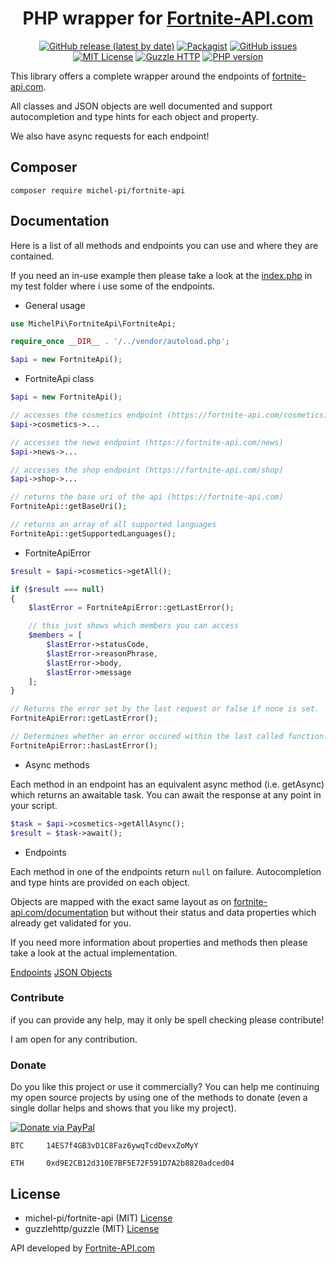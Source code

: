 <div align="center">

# PHP wrapper for [Fortnite-API.com](https://fortnite-api.com)

[![GitHub release (latest by date)](https://img.shields.io/github/v/release/michel-pi/fortnite-api-php-wrapper)](https://github.com/michel-pi/fortnite-api-php-wrapper/releases) [![Packagist](https://img.shields.io/packagist/dt/michel-pi/fortnite-api)](https://packagist.org/packages/michel-pi/fortnite-api) [![GitHub issues](https://img.shields.io/github/issues/michel-pi/fortnite-api-php-wrapper)](https://github.com/michel-pi/fortnite-api-php-wrapper/issues) [![MIT License](https://img.shields.io/github/license/michel-pi/fortnite-api-php-wrapper)](https://github.com/michel-pi/fortnite-api-php-wrapper/blob/master/LICENSE)
[![Guzzle HTTP](https://img.shields.io/badge/requires-guzzlehttp%2Fguzzle-blue)](https://github.com/guzzle/guzzle) [![PHP version](https://img.shields.io/packagist/php-v/michel-pi/fortnite-api)](https://www.php.net/)

</div>

This library offers a complete wrapper around the endpoints of [fortnite-api.com](https://fortnite-api.com).

All classes and JSON objects are well documented and support autocompletion and type hints for each object and property.

We also have async requests for each endpoint!

## Composer

    composer require michel-pi/fortnite-api

## Documentation

Here is a list of all methods and endpoints you can use and where they are contained.

If you need an in-use example then please take a look at the [index.php](https://github.com/michel-pi/fortnite-api-php-wrapper/blob/master/test/index.php) in my test folder where i use some of the endpoints.

- General usage

```php
use MichelPi\FortniteApi\FortniteApi;

require_once __DIR__ . '/../vendor/autoload.php';

$api = new FortniteApi();
```

- FortniteApi class

```php
$api = new FortniteApi();

// accesses the cosmetics endpoint (https://fortnite-api.com/cosmetics)
$api->cosmetics->...

// accesses the news endpoint (https://fortnite-api.com/news)
$api->news->...

// accesses the shop endpoint (https://fortnite-api.com/shop)
$api->shop->...
```

```php
// returns the base uri of the api (https://fortnite-api.com)
FortniteApi::getBaseUri();

// returns an array of all supported languages
FortniteApi::getSupportedLanguages();
```

- FortniteApiError

```php
$result = $api->cosmetics->getAll();

if ($result === null)
{
    $lastError = FortniteApiError::getLastError();

    // this just shows which members you can access
    $members = [
        $lastError->statusCode,
        $lastError->reasonPhrase,
        $lastError->body,
        $lastError->message
    ];
}
```

```php
// Returns the error set by the last request or false if none is set.
FortniteApiError::getLastError();

// Determines whether an error occured within the last called function.
FortniteApiError::hasLastError();
```

- Async methods

Each method in an endpoint has an equivalent async method (i.e. getAsync) which returns an awaitable task. You can await the response at any point in your script.

```php
$task = $api->cosmetics->getAllAsync();
$result = $task->await();
```

- Endpoints

Each method in one of the endpoints return `null` on failure.
Autocompletion and type hints are provided on each object.

Objects are mapped with the exact same layout as on [fortnite-api.com/documentation](https://fortnite-api.com/documentation) but without their status and data properties which already get validated for you.

If you need more information about properties and methods then please take a look at the actual implementation.

[Endpoints](https://github.com/michel-pi/fortnite-api-php-wrapper/tree/master/src/Components/Endpoints)
[JSON Objects](https://github.com/michel-pi/fortnite-api-php-wrapper/tree/master/src/Components/Objects)

### Contribute

if you can provide any help, may it only be spell checking please contribute!

I am open for any contribution.

### Donate

Do you like this project or use it commercially?
You can help me continuing my open source projects by using one of the methods to donate (even a single dollar helps and shows that you like my project).

[![Donate via PayPal](https://media.wtf/assets/img/pp.gif)](https://www.paypal.com/cgi-bin/webscr?cmd=_s-xclick&hosted_button_id=YJDWMDUSM8KKQ "Donate via PayPal")

```
BTC     14ES7f4GB3vD1C8Faz6ywqTcdDevxZoMyY

ETH     0xd9E2CB12d310E7BF5E72F591D7A2b8820adced04
```

## License

- michel-pi/fortnite-api (MIT) [License](https://github.com/michel-pi/fortnite-api-php-wrapper/blob/master/LICENSE "MIT License")
- guzzlehttp/guzzle (MIT) [License](https://github.com/guzzle/guzzle/blob/master/LICENSE "MIT License")

API developed by [Fortnite-API.com](https://fortnite-api.com/about)
